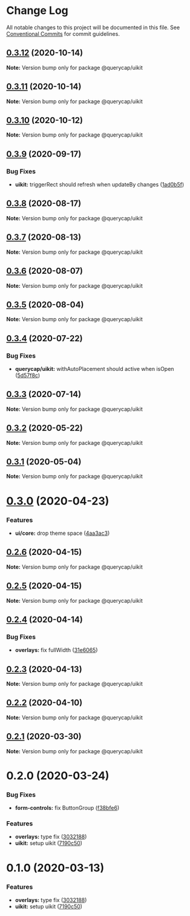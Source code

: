 # Change Log

All notable changes to this project will be documented in this file.
See [Conventional Commits](https://conventionalcommits.org) for commit guidelines.

## [0.3.12](https://github.com/querycap/webappkit/compare/@querycap/uikit@0.3.11...@querycap/uikit@0.3.12) (2020-10-14)

**Note:** Version bump only for package @querycap/uikit





## [0.3.11](https://github.com/querycap/webappkit/compare/@querycap/uikit@0.3.10...@querycap/uikit@0.3.11) (2020-10-14)

**Note:** Version bump only for package @querycap/uikit





## [0.3.10](https://github.com/querycap/webappkit/compare/@querycap/uikit@0.3.9...@querycap/uikit@0.3.10) (2020-10-12)

**Note:** Version bump only for package @querycap/uikit

## [0.3.9](https://github.com/querycap/webappkit/compare/@querycap/uikit@0.3.8...@querycap/uikit@0.3.9) (2020-09-17)

### Bug Fixes

- **uikit:** triggerRect should refresh when updateBy changes ([1ad0b5f](https://github.com/querycap/webappkit/commit/1ad0b5f0ca1ea7804108195515cb7f01abd83ab6))

## [0.3.8](https://github.com/querycap/webappkit/compare/@querycap/uikit@0.3.7...@querycap/uikit@0.3.8) (2020-08-17)

**Note:** Version bump only for package @querycap/uikit

## [0.3.7](https://github.com/querycap/webappkit/compare/@querycap/uikit@0.3.6...@querycap/uikit@0.3.7) (2020-08-13)

**Note:** Version bump only for package @querycap/uikit

## [0.3.6](https://github.com/querycap/webappkit/compare/@querycap/uikit@0.3.5...@querycap/uikit@0.3.6) (2020-08-07)

**Note:** Version bump only for package @querycap/uikit

## [0.3.5](https://github.com/querycap/webappkit/compare/@querycap/uikit@0.3.4...@querycap/uikit@0.3.5) (2020-08-04)

**Note:** Version bump only for package @querycap/uikit

## [0.3.4](https://github.com/querycap/webappkit/compare/@querycap/uikit@0.3.3...@querycap/uikit@0.3.4) (2020-07-22)

### Bug Fixes

- **querycap/uikit:** withAutoPlacement should active when isOpen ([5d57f8c](https://github.com/querycap/webappkit/commit/5d57f8cef8e6f009a1e65d3d9bb94fc0f80378e9))

## [0.3.3](https://github.com/querycap/webappkit/compare/@querycap/uikit@0.3.2...@querycap/uikit@0.3.3) (2020-07-14)

**Note:** Version bump only for package @querycap/uikit

## [0.3.2](https://github.com/querycap/webappkit/compare/@querycap/uikit@0.3.1...@querycap/uikit@0.3.2) (2020-05-22)

**Note:** Version bump only for package @querycap/uikit

## [0.3.1](https://github.com/querycap/webappkit/compare/@querycap/uikit@0.3.0...@querycap/uikit@0.3.1) (2020-05-04)

**Note:** Version bump only for package @querycap/uikit

# [0.3.0](https://github.com/querycap/webappkit/compare/@querycap/uikit@0.2.6...@querycap/uikit@0.3.0) (2020-04-23)

### Features

- **ui/core:** drop theme space ([4aa3ac3](https://github.com/querycap/webappkit/commit/4aa3ac38d3dadcb124b83ac0d8e101213f14058a))

## [0.2.6](https://github.com/querycap/webappkit/compare/@querycap/uikit@0.2.5...@querycap/uikit@0.2.6) (2020-04-15)

**Note:** Version bump only for package @querycap/uikit

## [0.2.5](https://github.com/querycap/webappkit/compare/@querycap/uikit@0.2.4...@querycap/uikit@0.2.5) (2020-04-15)

**Note:** Version bump only for package @querycap/uikit

## [0.2.4](https://github.com/querycap/webappkit/compare/@querycap/uikit@0.2.3...@querycap/uikit@0.2.4) (2020-04-14)

### Bug Fixes

- **overlays:** fix fullWidth ([31e6065](https://github.com/querycap/webappkit/commit/31e60659f464e0406af20cdfcef72c3447322e83))

## [0.2.3](https://github.com/querycap/webappkit/compare/@querycap/uikit@0.2.2...@querycap/uikit@0.2.3) (2020-04-13)

**Note:** Version bump only for package @querycap/uikit

## [0.2.2](https://github.com/querycap/webappkit/compare/@querycap/uikit@0.2.1...@querycap/uikit@0.2.2) (2020-04-10)

**Note:** Version bump only for package @querycap/uikit

## [0.2.1](https://github.com/querycap/webappkit/compare/@querycap/uikit@0.2.0...@querycap/uikit@0.2.1) (2020-03-30)

**Note:** Version bump only for package @querycap/uikit

# 0.2.0 (2020-03-24)

### Bug Fixes

- **form-controls:** fix ButtonGroup ([f38bfe6](https://github.com/querycap/webappkit/commit/f38bfe64c102c3f332c5de084bfe7105e49f256e))

### Features

- **overlays:** type fix ([3032188](https://github.com/querycap/webappkit/commit/30321882c9b386de12dbacfbddf4ec58e8204b36))
- **uikit:** setup uikit ([7190c50](https://github.com/querycap/webappkit/commit/7190c50a0e5566ea3ef85cba0b1218b4e3d47ba8))

# 0.1.0 (2020-03-13)

### Features

- **overlays:** type fix ([3032188](https://github.com/querycap/webappkit/commit/30321882c9b386de12dbacfbddf4ec58e8204b36))
- **uikit:** setup uikit ([7190c50](https://github.com/querycap/webappkit/commit/7190c50a0e5566ea3ef85cba0b1218b4e3d47ba8))
